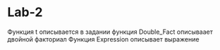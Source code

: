 # Lab-2
Функция t описывается в задании
функция Double_Fact описываает двойной факториал
Функция Expression описывает выражение 
